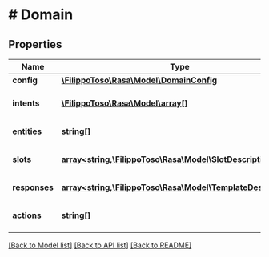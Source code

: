 # # Domain

## Properties

Name | Type | Description | Notes
------------ | ------------- | ------------- | -------------
**config** | [**\FilippoToso\Rasa\Model\DomainConfig**](DomainConfig.md) |  | [optional]
**intents** | [**\FilippoToso\Rasa\Model\array[]**](array.md) | All intent names and properties | [optional]
**entities** | **string[]** | All entity names | [optional]
**slots** | [**array<string,\FilippoToso\Rasa\Model\SlotDescription>**](SlotDescription.md) | Slot names and configuration | [optional]
**responses** | [**array<string,\FilippoToso\Rasa\Model\TemplateDescription>**](TemplateDescription.md) | Bot response templates | [optional]
**actions** | **string[]** | Available action names | [optional]

[[Back to Model list]](../../README.md#models) [[Back to API list]](../../README.md#endpoints) [[Back to README]](../../README.md)
